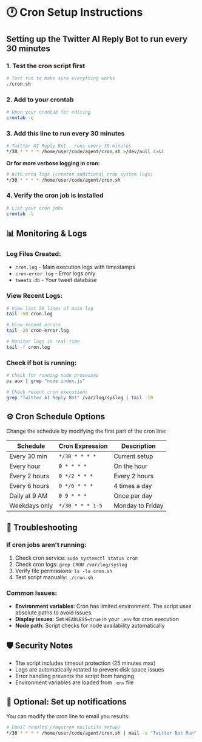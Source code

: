 # 🕐 Cron Setup Instructions

## Setting up the Twitter AI Reply Bot to run every 30 minutes

### 1. Test the cron script first
```bash
# Test run to make sure everything works
./cron.sh
```

### 2. Add to your crontab
```bash
# Open your crontab for editing
crontab -e
```

### 3. Add this line to run every 30 minutes
```bash
# Twitter AI Reply Bot - runs every 30 minutes
*/30 * * * * /home/user/code/agent/cron.sh >/dev/null 2>&1
```

**Or for more verbose logging in cron:**
```bash
# With cron logs (creates additional cron system logs)
*/30 * * * * /home/user/code/agent/cron.sh
```

### 4. Verify the cron job is installed
```bash
# List your cron jobs
crontab -l
```

## 📊 Monitoring & Logs

### Log Files Created:
- `cron.log` - Main execution logs with timestamps
- `cron-error.log` - Error logs only
- `tweets.db` - Your tweet database

### View Recent Logs:
```bash
# View last 50 lines of main log
tail -50 cron.log

# View recent errors
tail -20 cron-error.log

# Monitor logs in real-time
tail -f cron.log
```

### Check if bot is running:
```bash
# Check for running node processes
ps aux | grep "node index.js"

# Check recent cron executions
grep "Twitter AI Reply Bot" /var/log/syslog | tail -10
```

## ⚙️ Cron Schedule Options

Change the schedule by modifying the first part of the cron line:

| Schedule | Cron Expression | Description |
|----------|----------------|-------------|
| Every 30 min | `*/30 * * * *` | Current setup |
| Every hour | `0 * * * *` | On the hour |
| Every 2 hours | `0 */2 * * *` | Every 2 hours |
| Every 6 hours | `0 */6 * * *` | 4 times a day |
| Daily at 9 AM | `0 9 * * *` | Once per day |
| Weekdays only | `*/30 * * * 1-5` | Monday to Friday |

## 🔧 Troubleshooting

### If cron jobs aren't running:
1. Check cron service: `sudo systemctl status cron`
2. Check cron logs: `grep CRON /var/log/syslog`
3. Verify file permissions: `ls -la cron.sh`
4. Test script manually: `./cron.sh`

### Common Issues:
- **Environment variables**: Cron has limited environment. The script uses absolute paths to avoid issues.
- **Display issues**: Set `HEADLESS=true` in your `.env` for cron execution
- **Node path**: Script checks for node availability automatically

## 🛡️ Security Notes

- The script includes timeout protection (25 minutes max)
- Logs are automatically rotated to prevent disk space issues
- Error handling prevents the script from hanging
- Environment variables are loaded from `.env` file

## 📱 Optional: Set up notifications
You can modify the cron line to email you results:
```bash
# Email results (requires mailutils setup)
*/30 * * * * /home/user/code/agent/cron.sh | mail -s "Twitter Bot Run" your@email.com
``` 